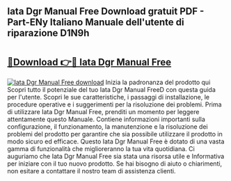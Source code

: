## Iata Dgr Manual Free Download gratuit PDF - Part-ENy Italiano Manuale dell'utente di riparazione D1N9h

# <h2><a href="http://dfggcs.blite.top/?on=Iata+Dgr+Manual+Free">🔗Download 👉🔴 Iata Dgr Manual Free</a></h2>

[![Iata Dgr Manual Free download](https://i.imgur.com/lujVjoI.png)](http://dfggcs.blite.top/?on=Iata+Dgr+Manual+Free)
Inizia la padronanza del prodotto qui Scopri tutto il potenziale del tuo Iata Dgr Manual FreeD con questa guida per l'utente. Scopri le sue caratteristiche, i passaggi di installazione, le procedure operative e i suggerimenti per la risoluzione dei problemi. Prima di utilizzare Iata Dgr Manual Free, prenditi un momento per leggere attentamente questo Manuale. Contiene informazioni importanti sulla configurazione, il funzionamento, la manutenzione e la risoluzione dei problemi del prodotto per garantire che sia possibile utilizzare il prodotto in modo sicuro ed efficace. Questo Iata Dgr Manual Free è dotato di una vasta gamma di funzionalità che miglioreranno la tua vita quotidiana. Ci auguriamo che Iata Dgr Manual Free sia stata una risorsa utile e Informativa per iniziare con il tuo nuovo prodotto. Se hai bisogno di aiuto o chiarimenti, non esitare a contattare il nostro team di assistenza clienti.

